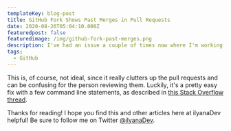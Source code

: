 ```yaml
---
templateKey: blog-post
title: GitHub Fork Shows Past Merges in Pull Requests
date: 2020-08-26T05:04:10.000Z
featuredpost: false
featuredimage: /img/github-fork-past-merges.png
description: I've had an issue a couple of times now where I'm working with a forked repository on GitHub, and whenever I make a pull request, a bunch of "merge" commits show up in addition to the commit where I actually made the changes.
tags:
  - GitHub
---
```


This is, of course, not ideal, since it really clutters up the pull requests and can be confusing for the person reviewing them. Luckily, it's a pretty easy fix with a few command line statements, as described in [this Stack Overflow thread](https://stackoverflow.com/questions/9646167/clean-up-a-fork-and-restart-it-from-the-upstream).

Thanks for reading! I hope you find this and other articles here at ilyanaDev helpful! Be sure to follow me on Twitter [@ilyanaDev](https://twitter.com/ilyanaDev).
